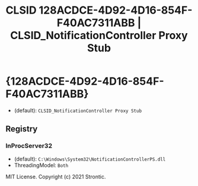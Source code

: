 ﻿---
title: "CLSID 128ACDCE-4D92-4D16-854F-F40AC7311ABB | CLSID_NotificationController Proxy Stub"
excerpt: What is COM-Object CLSID 128ACDCE-4D92-4D16-854F-F40AC7311ABB?
---

# {128ACDCE-4D92-4D16-854F-F40AC7311ABB}

* (default): `CLSID_NotificationController Proxy Stub`

## Registry


### InProcServer32

* (default): `C:\Windows\System32\NotificationControllerPS.dll`
* ThreadingModel: `Both`

MIT License. Copyright (c) 2021 Strontic.


